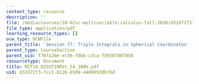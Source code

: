 ```yaml
---
content_type: resource
description: ''
file: /media/courses/18-02sc-multivariable-calculus-fall-2010/d32d72f37cc1812b650944099938b76d_MIT18_02SCF10Rec_54_300k.pdf
file_type: application/pdf
learning_resource_types: []
ocw_type: OCWFile
parent_title: 'Session 77: Triple Integrals in Spherical Coordinates'
parent_type: CourseSection
parent_uid: f707a26e-ec56-fdb6-c3ca-f56567807058
resourcetype: Document
title: MIT18_02SCF10Rec_54_300k.pdf
uid: d32d72f3-7cc1-812b-6509-44099938b76d
---
```


